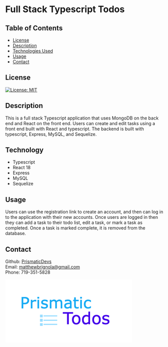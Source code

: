 # Full Stack Typescript Todos

## Table of Contents

- [License](#license)
- [Description](#description)
- [Technologies Used](#technology)
- [Usage](#instructions)
- [Contact](#contact)

## License

[![License: MIT](https://img.shields.io/badge/License-MIT-yellow.svg)](https://opensource.org/licenses/MIT)

## Description

This is a full stack Typescript application that uses MongoDB on the back end and React on the front end. Users can create and edit tasks using a front end built with React and typescript. The backend is built with typescript, Express, MySQL, and Sequelize.

## Technology

<ul>
    <li>Typescript</li>
    <li>React 18</li>
    <li>Express</li>
    <li>MySQL</li>
    <li>Sequelize</li>
</ul>

## Usage

Users can use the registration link to create an account, and then can log in to the application with their new accounts. Once users are logged in then they can add a task to their todo list, edit a task, or mark a task as completed. Once a task is marked complete, it is removed from the database.

## Contact

Github: [PrismaticDevs](https://github.com/PrismaticDevs) <br>
Email: matthewbrignola@gmail.com <br>
Phone: 719-351-5828 <br>

![app](./client/src/img/prismatic-todos.png)
